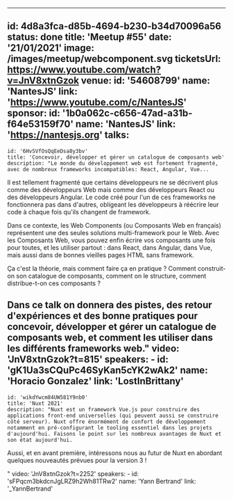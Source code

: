 ---
id: 4d8a3fca-d85b-4694-b230-b34d70096a56
status: done
title: 'Meetup #55'
date: '21/01/2021'
image: /images/meetup/webcomponent.svg
ticketsUrl: https://www.youtube.com/watch?v=JnV8xtnGzok 
venue:
  id: '54608799'
  name: 'NantesJS'
  link: 'https://www.youtube.com/c/NantesJS'
sponsor:
    id: '1b0a062c-c656-47ad-a31b-f64e53159f70'
    name: 'NantesJS'
    link: 'https://nantesjs.org'
talks:
  -
    id: '6HvSVfOsQqEeDsa8y3bv'
    title: 'Concevoir, développer et gérer un catalogue de composants web'
    description: "Le monde du développement web est fortement fragmenté, avec de nombreux frameworks incompatibles: React, Angular, Vue...

Il est tellement fragmenté que certains développeurs ne se décrivent plus comme des développeurs Web mais comme des développeurs React ou des développeurs Angular. Le code créé pour l'un de ces frameworks ne fonctionnera pas dans d'autres, obligeant les développeurs à réécrire leur code à chaque fois qu'ils changent de framework.

Dans ce contexte, les Web Components (ou Composants Web en français) représentent une des seules solutions multi-framework pour le Web. Avec les Composants Web, vous pouvez enfin écrire vos composants une fois pour toutes, et les utiliser partout : dans React, dans Angular, dans Vue, mais aussi dans de bonnes vieilles pages HTML sans framework.

Ça c'est la théorie, mais comment faire ça en pratique ? Comment construit-on son catalogue de composants, comment on le structure, comment distribue-t-on ces composants ?

Dans ce talk on donnera des pistes, des retour d'expériences et des bonne pratiques pour concevoir, développer et gérer un catalogue de composants web, et comment les utiliser dans les différents frameworks web."
    video: 'JnV8xtnGzok?t=815'
    speakers:
      -
          id: 'gK1Ua3sCQuPc46SyKan5cYK2wAk2'
          name: 'Horacio Gonzalez'
          link: 'LostInBrittany'
  -
    id: 'wikdYwcm84UW581Y9nb0'
    title: 'Nuxt 2021'
    description: "Nuxt est un framework Vue.js pour construire des applications front-end universelles (qui peuvent aussi se construire côté serveur). Nuxt offre énormément de confort de développement notamment en pré-configurant le tooling essentiel dans les projets d'aujourd'hui. Faisons le point sur les nombreux avantages de Nuxt et son état aujourd'hui.

Aussi, et en avant première, intéressons nous au futur de Nuxt en abordant quelques nouveautés prévues pour la version 3 !

"
    video: 'JnV8xtnGzok?t=2252'
    speakers:
      -
          id: 'sFPqcm3bkdcnJgLRZ9h2Wh81TRw2'
          name: 'Yann Bertrand'
          link: '_YannBertrand'
